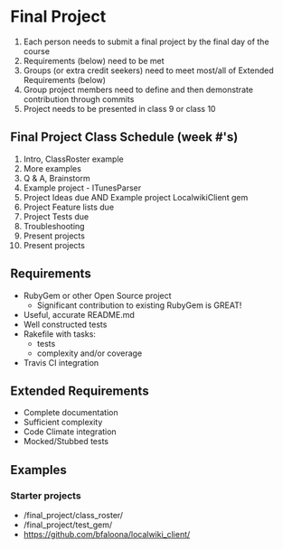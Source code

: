 # Final Project
1. Each person needs to submit a final project by the final day of the course
1. Requirements (below) need to be met
1. Groups (or extra credit seekers) need to meet most/all of Extended Requirements (below)
1. Group project members need to define and then demonstrate contribution through commits
1. Project needs to be presented in class 9 or class 10

## Final Project Class Schedule (week #'s)
1. Intro, ClassRoster example
1. More examples
1. Q & A, Brainstorm
1. Example project - ITunesParser
1. Project Ideas due AND Example project LocalwikiClient gem
1. Project Feature lists due
1. Project Tests due
1. Troubleshooting
1. Present projects
1. Present projects

## Requirements
* RubyGem or other Open Source project
    * Significant contribution to existing RubyGem is GREAT!
* Useful, accurate README.md
* Well constructed tests
* Rakefile with tasks:
    * tests
    * complexity and/or coverage
* Travis CI integration

## Extended Requirements
* Complete documentation
* Sufficient complexity
* Code Climate integration
* Mocked/Stubbed tests

## Examples
### Starter projects
* /final\_project/class\_roster/
* /final\_project/test\_gem/
* https://github.com/bfaloona/localwiki_client/

